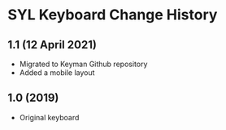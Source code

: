 # SYL Keyboard Change History

## 1.1 (12 April 2021)
* Migrated to Keyman Github repository
* Added a mobile layout

## 1.0 (2019)
* Original keyboard


